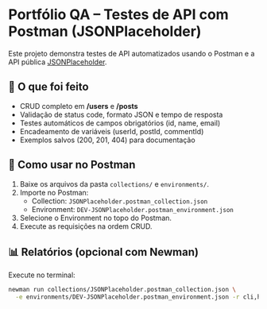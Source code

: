 # Portfólio QA – Testes de API com Postman (JSONPlaceholder)

Este projeto demonstra testes de API automatizados usando o Postman e a API pública [JSONPlaceholder](https://jsonplaceholder.typicode.com).

## 📌 O que foi feito
- CRUD completo em **/users** e **/posts**
- Validação de status code, formato JSON e tempo de resposta
- Testes automáticos de campos obrigatórios (id, name, email)
- Encadeamento de variáveis (userId, postId, commentId)
- Exemplos salvos (200, 201, 404) para documentação

## 🚀 Como usar no Postman
1. Baixe os arquivos da pasta `collections/` e `environments/`.
2. Importe no Postman:
   - Collection: `JSONPlaceholder.postman_collection.json`
   - Environment: `DEV-JSONPlaceholder.postman_environment.json`
3. Selecione o Environment no topo do Postman.
4. Execute as requisições na ordem CRUD.

## 📊 Relatórios (opcional com Newman)
Execute no terminal:
```bash
newman run collections/JSONPlaceholder.postman_collection.json \
  -e environments/DEV-JSONPlaceholder.postman_environment.json -r cli,html
